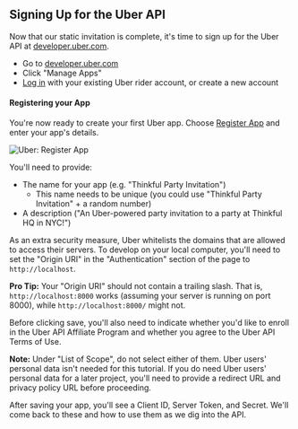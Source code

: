 ## Signing Up for the Uber API

Now that our static invitation is complete, it's time to sign up for the Uber API at [developer.uber.com](https://developer.uber.com/?utm_source=thinkful&utm_campaign=party-invite-guide&utm_medium=link).

- Go to [developer.uber.com](https://developer.uber.com/?utm_source=thinkful&utm_campaign=party-invite-guide&utm_medium=link)
- Click "Manage Apps"
- [Log in](https://login.uber.com/login?utm_source=thinkful&utm_campaign=party-invite-guide&utm_medium=link) with your existing Uber rider account, or create a new account


#### Registering your App

You're now ready to create your first Uber app. Choose [Register App](https://login.uber.com/applications/new?utm_source=thinkful&utm_campaign=party-invite-guide&utm_medium=link) and enter your app's details.

![Uber: Register App](https://cloud.githubusercontent.com/assets/791818/4960931/e0886274-66c8-11e4-943d-8de15574e642.png)

You'll need to provide:

- The name for your app (e.g. "Thinkful Party Invitation")
    - This name needs to be unique (you could use "Thinkful Party Invitation" + a random number)
- A description ("An Uber-powered party invitation to a party at Thinkful HQ in NYC!")

As an extra security measure, Uber whitelists the domains that are allowed to access their servers. To develop on your local computer, you'll need to set the "Origin URI" in the "Authentication" section of the page to `http://localhost`.

__Pro Tip:__ Your "Origin URI" should not contain a trailing slash. That is, `http://localhost:8000` works (assuming your server is running on port 8000), while `http://localhost:8000/` might not.

Before clicking save, you'll also need to indicate whether you'd like to enroll in the Uber API Affiliate Program and whether you agree to the Uber API Terms of Use.

__Note:__ Under "List of Scope", do not select either of them. Uber users' personal data isn't needed for this tutorial. If you do need Uber users' personal data for a later project, you'll need to provide a redirect URL and privacy policy URL before proceeding.

After saving your app, you'll see a Client ID, Server Token, and Secret. We'll come back to these and how to use them as we dig into the API.